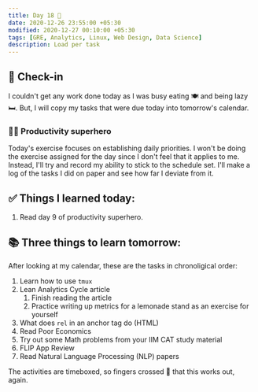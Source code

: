```yaml
---
title: Day 18 🎁
date: 2020-12-26 23:55:00 +05:30
modified: 2020-12-27 00:10:00 +05:30
tags: [GRE, Analytics, Linux, Web Design, Data Science]
description: Load per task
---
```


## 📩 Check-in

I couldn't get any work done today as I was busy eating 🍽 and being lazy 🛏. But, I will copy my tasks that were due today into tomorrow's calendar.

### 🦸🏻 Productivity superhero

Today's exercise focuses on establishing daily priorities. I won't be doing the exercise assigned for the day since I don't feel that it applies to me. Instead, I'll try and record my ability to stick to the schedule set. I'll make a log of the tasks I did on paper and see how far I deviate from it. 

## ✅ Things I learned today:

1. Read day 9 of productivity superhero.

## 📚 Three things to learn tomorrow:

After looking at my calendar, these are the tasks in chronoligical order:

1. Learn how to use `tmux`
2. Lean Analytics Cycle article
   1. Finish reading the article
   2. Practice writing up metrics for a lemonade stand as an exercise for yourself
3. What does `rel` in an anchor tag do (HTML)
4. Read Poor Economics
5. Try out some Math problems from your IIM CAT study material
6. FLIP App Review
7. Read Natural Language Processing (NLP) papers

The activities are timeboxed, so fingers crossed 🤞 that this works out, again.